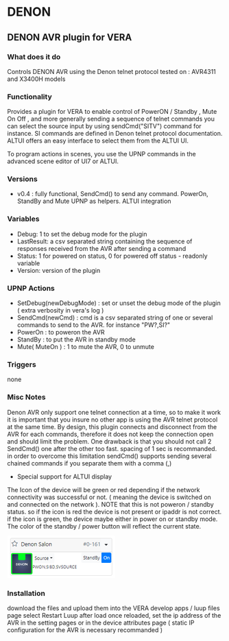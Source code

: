 # DENON
## DENON AVR plugin for VERA

### What does it do
Controls DENON AVR using the Denon telnet protocol
tested on : AVR4311 and X3400H models

### Functionality
Provides a plugin for VERA to enable control of PowerON / Standby , Mute On Off , and more generally sending a sequence of telnet commands
you can select the source input by using sendCmd("SITV") command for instance. SI commands are defined in Denon telnet protocol documentation. ALTUI offers an easy interface to select them from the ALTUI UI.

To program actions in scenes, you use the UPNP commands in the advanced scene editor of UI7 or ALTUI.

### Versions
* v0.4 : fully functional, SendCmd() to send any command. PowerOn, StandBy and Mute UPNP as helpers. ALTUI integration

### Variables
* Debug: 1 to set the debug mode for the plugin
* LastResult: a csv separated string containing the sequence of responses received from the AVR after sending a command
* Status: 1 for powered on status,  0 for powered off status - readonly variable
* Version: version of the plugin

### UPNP Actions
* SetDebug(newDebugMode) : set or unset the debug mode of the plugin ( extra verbosity in vera's log )
* SendCmd(newCmd) : cmd is a csv separated string of one or several commands to send to the AVR. for instance "PW?,SI?"
* PowerOn : to poweron the AVR
* StandBy : to put the AVR in standby mode
* Mute( MuteOn ) :  1 to mute the AVR,  0 to unmute

### Triggers
none

### Misc Notes
Denon AVR only support one telnet connection at a time, so to make it work it is important that you insure no other app is using the AVR telnet protocol at the same time.
By design, this plugin connects and disconnect from the AVR for each commands, therefore it does not keep the connection open and should limit the problem.
One drawback is that you should not call 2 SendCmd() one after the other too fast. spacing of 1 sec is recommanded. 
in order to overcome this limitation sendCmd() supports sending several chained commands if you separate them with a comma (,)

* Special support for ALTUI display

The Icon of the device will be green or red depending if the network connectivity was successful or not. ( meaning the device is switched on and connected on the network ). 
NOTE that this is not poweron / standby status. so if the icon is red the device is not present or ipaddr is not correct. if the icon is green, the device maybe either
in power on or standby mode.  The color of the standby / power button will reflect the current state.

![ALTUI image](https://raw.githubusercontent.com/amg0/Denon/master/Doc/Denon.PNG)

### Installation
download the files and upload them into the VERA develop apps / luup files page
select Restart Luup after load
once reloaded, set the ip address of the AVR in the setting pages or in the device attributes page
( static IP configuration for the AVR is necessary recommanded ) 